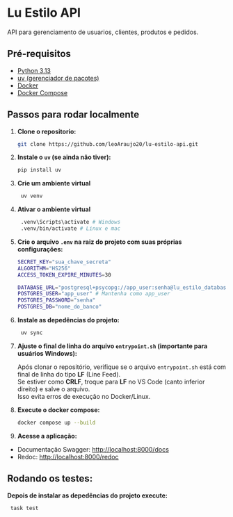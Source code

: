 # Lu Estilo API

API para gerenciamento de usuarios, clientes, produtos e pedidos.

## Pré-requisitos

- [Python 3.13](https://www.python.org/downloads/)
- [uv (gerenciador de pacotes)](https://github.com/astral-sh/uv)
- [Docker](https://www.docker.com/get-started)
- [Docker Compose](https://docs.docker.com/compose/install/)

## Passos para rodar localmente

1. **Clone o repositorio:**

   ```sh
   git clone https://github.com/leoAraujo20/lu-estilo-api.git
   ```

2. **Instale o `uv` (se ainda não tiver):**

   ```sh
   pip install uv
   ```

3. **Crie um ambiente virtual**

   ```sh
    uv venv
   ```

4. **Ativar o ambiente virtual**

   ```sh
    .venv\Scripts\activate # Windows
    .venv/bin/activate # Linux e mac
   ```

5. **Crie o arquivo `.env` na raiz do projeto com suas próprias configurações:**

   ```sh
   SECRET_KEY="sua_chave_secreta"
   ALGORITHM="HS256"
   ACCESS_TOKEN_EXPIRE_MINUTES=30

   DATABASE_URL="postgresql+psycopg://app_user:senha@lu_estilo_database:5432/nome_do_banco"
   POSTGRES_USER="app_user" # Mantenha como app_user
   POSTGRES_PASSWORD="senha"
   POSTGRES_DB="nome_do_banco"
   ```

6. **Instale as depedências do projeto:**

   ```sh
    uv sync
   ```

7. **Ajuste o final de linha do arquivo `entrypoint.sh` (importante para usuários Windows):**

   Após clonar o repositório, verifique se o arquivo `entrypoint.sh` está com final de linha do tipo **LF** (Line Feed).  
   Se estiver como **CRLF**, troque para **LF** no VS Code (canto inferior direito) e salve o arquivo.  
   Isso evita erros de execução no Docker/Linux.

8. **Execute o docker compose:**

   ```sh
   docker compose up --build
   ```

9. **Acesse a aplicação:**

- Documentação Swagger: [http://localhost:8000/docs](http://localhost:8000/docs)
- Redoc: [http://localhost:8000/redoc](http://localhost:8000/redoc)

## Rodando os testes:

**Depois de instalar as depedências do projeto execute:**
   
   ```sh
    task test
   ```

